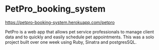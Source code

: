 # PetPro_booking_system
https://petpro-booking-system.herokuapp.com/petpro

PetPro is a web app that allows pet service professionals to manage client data and to quickly and easily schedule pet appointments. This was a solo project built over one week using Ruby, Sinatra and postgresSQL.  
